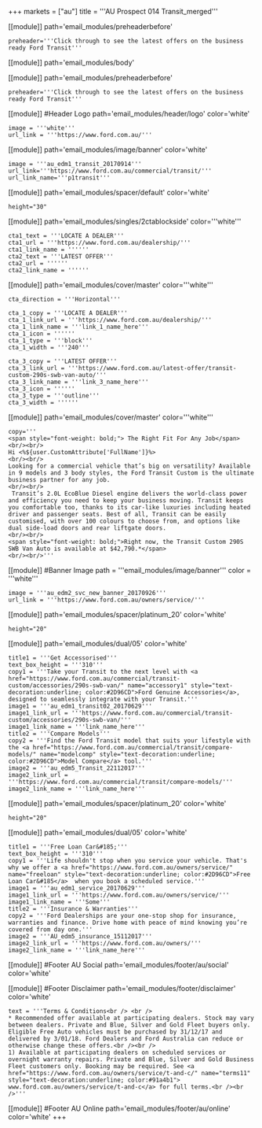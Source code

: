+++
markets = ["au"]
title = '''AU Prospect 014 Transit_merged'''


[[module]]
path='email_modules/preheaderbefore'


	preheader='''Click through to see the latest offers on the business ready Ford Transit'''

[[module]]
path='email_modules/body'

[[module]]
path='email_modules/preheaderbefore'


	preheader='''Click through to see the latest offers on the business ready Ford Transit'''
    
[[module]] #Header Logo
path='email_modules/header/logo'
color='white'

	image = '''white'''
	url_link = '''https://www.ford.com.au/'''


[[module]]
path='email_modules/image/banner'
color='white'

    image = '''au_edm1_transit_20170914'''
	url_link='''https://www.ford.com.au/commercial/transit/'''
	url_link_name='''p1transit''' 

[[module]]
path='email_modules/spacer/default'
color='white'

	height="30"
 
 [[module]]
path='email_modules/singles/2ctablockside'
color='''white'''

	cta1_text = '''LOCATE A DEALER'''
	cta1_url = '''https://www.ford.com.au/dealership/'''
	cta1_link_name = ''''''
	cta2_text = '''LATEST OFFER'''
	cta2_url = ''''''
	cta2_link_name = ''''''
 
 
[[module]]
path='email_modules/cover/master'
color='''white'''

	cta_direction = '''Horizontal'''

	cta_1_copy = '''LOCATE A DEALER'''
	cta_1_link_url = '''https://www.ford.com.au/dealership/'''
	cta_1_link_name = '''link_1_name_here'''
	cta_1_icon = ''''''
	cta_1_type = '''block'''
	cta_1_width = '''240'''

	cta_3_copy = '''LATEST OFFER'''
	cta_3_link_url = '''https://www.ford.com.au/latest-offer/transit-custom-290s-swb-van-auto/'''
	cta_3_link_name = '''link_3_name_here'''
	cta_3_icon = ''''''
	cta_3_type = '''outline'''
	cta_3_width = ''''''


[[module]]
path='email_modules/cover/master'
color='''white'''

	copy='''
    <span style="font-weight: bold;"> The Right Fit For Any Job</span>
    <br/><br/>
    Hi <%${user.CustomAttribute['FullName']}%>
    <br/><br/>
    Looking for a commercial vehicle that’s big on versatility? Available in 9 models and 3 body styles, the Ford Transit Custom is the ultimate business partner for any job. 
    <br/><br/>
     Transit’s 2.0L EcoBlue Diesel engine delivers the world-class power and efficiency you need to keep your business moving. Transit keeps you comfortable too, thanks to its car-like luxuries including heated driver and passenger seats. Best of all, Transit can be easily customised, with over 100 colours to choose from, and options like dual side-load doors and rear liftgate doors. 
    <br/><br/> 
    <span style="font-weight: bold;">Right now, the Transit Custom 290S SWB Van Auto is available at $42,790.*</span> 
    <br/><br/>'''



[[module]] #Banner Image
path = '''email_modules/image/banner'''
color = '''white'''

	image = '''au_edm2_svc_new_banner_20170926'''
	url_link = '''https://www.ford.com.au/owners/service/'''


[[module]]
path='email_modules/spacer/platinum_20'
color='white'

	height="20"

[[module]]
path='email_modules/dual/05'
color='white'

    title1 = '''Get Accessorised'''
    text_box_height = '''310'''
	copy1 = '''Take your Transit to the next level with <a href="https://www.ford.com.au/commercial/transit-custom/accessories/290s-swb-van/" name="accessory1" style="text-decoration:underline; color:#2D96CD">Ford Genuine Accessories</a>, designed to seamlessly integrate with your Transit.'''
	image1 = '''au_edm1_transit02_20170629'''
	image1_link_url = '''https://www.ford.com.au/commercial/transit-custom/accessories/290s-swb-van/'''
	image1_link_name = '''link_name_here'''
	title2 = '''Compare Models'''
	copy2 = '''Find the Ford Transit model that suits your lifestyle with the <a href="https://www.ford.com.au/commercial/transit/compare-models/" name="modelcomp" style="text-decoration:underline; color:#2D96CD">Model Compare</a> tool.'''
	image2 = '''au_edm5_Transit_22112017'''
	image2_link_url = '''https://www.ford.com.au/commercial/transit/compare-models/'''
	image2_link_name = '''link_name_here'''
	
  
[[module]]
path='email_modules/spacer/platinum_20'
color='white'

	height="20"

[[module]]
path='email_modules/dual/05'
color='white'

	title1 = '''Free Loan Car&#185;'''
    text_box_height = '''310'''
	copy1 = '''Life shouldn't stop when you service your vehicle. That's why we offer a <a href="https://www.ford.com.au/owners/service/" name="freeloan" style="text-decoration:underline; color:#2D96CD">Free Loan Car&#185</a>  when you book a scheduled service.'''
	image1 = '''au_edm1_service_20170629'''
	image1_link_url = '''https://www.ford.com.au/owners/service/'''
	image1_link_name = '''Some'''
	title2 = '''Insurance & Warranties'''
	copy2 = '''Ford Dealerships are your one-stop shop for insurance, warranties and finance. Drive home with peace of mind knowing you’re covered from day one.'''
	image2 = '''AU_edm5_insurance_15112017'''
	image2_link_url = '''https://www.ford.com.au/owners/'''
	image2_link_name = '''link_name_here'''


[[module]] #Footer AU Social
path='email_modules/footer/au/social'
color='white'

[[module]] #Footer Disclaimer
path='email_modules/footer/disclaimer'
color='white'

    text = '''Terms & Conditions<br /> <br />
    * Recommended offer available at participating dealers. Stock may vary between dealers. Private and Blue, Silver and Gold Fleet buyers only. Eligible Free Auto vehicles must be purchased by 31/12/17 and delivered by 3/01/18. Ford Dealers and Ford Australia can reduce or otherwise change these offers.<br /><br />
    1) Available at participating dealers on scheduled services or overnight warranty repairs. Private and Blue, Silver and Gold Business Fleet customers only. Booking may be required. See <a href="https://www.ford.com.au/owners/service/t-and-c/" name="terms11" style="text-decoration:underline; color:#91a4b1"> www.ford.com.au/owners/service/t-and-c</a> for full terms.<br /><br />'''


[[module]] #Footer AU Online
path='email_modules/footer/au/online'
color='white'
+++
